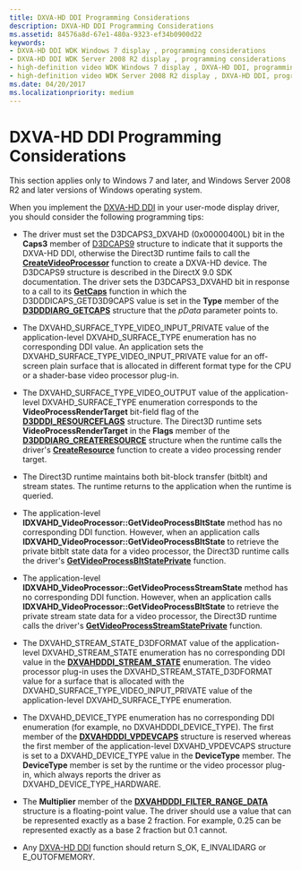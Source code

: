 ```yaml
---
title: DXVA-HD DDI Programming Considerations
description: DXVA-HD DDI Programming Considerations
ms.assetid: 84576a8d-67e1-480a-9323-ef34b0900d22
keywords:
- DXVA-HD DDI WDK Windows 7 display , programming considerations
- DXVA-HD DDI WDK Server 2008 R2 display , programming considerations
- high-definition video WDK Windows 7 display , DXVA-HD DDI, programming considerations
- high-definition video WDK Server 2008 R2 display , DXVA-HD DDI, programming considerations
ms.date: 04/20/2017
ms.localizationpriority: medium
---
```


# DXVA-HD DDI Programming Considerations


This section applies only to Windows 7 and later, and Windows Server 2008 R2 and later versions of Windows operating system.

When you implement the [DXVA-HD DDI](dxva-hd-ddi.md) in your user-mode display driver, you should consider the following programming tips:

-   The driver must set the D3DCAPS3\_DXVAHD (0x00000400L) bit in the **Caps3** member of [D3DCAPS9](/windows/win32/api/d3d9caps/ns-d3d9caps-d3dcaps9) structure to indicate that it supports the DXVA-HD DDI, otherwise the Direct3D runtime fails to call the [**CreateVideoProcessor**](/windows-hardware/drivers/ddi/d3dumddi/nc-d3dumddi-pfnd3dddi_dxvahd_createvideoprocessor) function to create a DXVA-HD device. The D3DCAPS9 structure is described in the DirectX 9.0 SDK documentation. The driver sets the D3DCAPS3\_DXVAHD bit in response to a call to its [**GetCaps**](/windows-hardware/drivers/ddi/d3dumddi/nc-d3dumddi-pfnd3dddi_getcaps) function in which the D3DDDICAPS\_GETD3D9CAPS value is set in the **Type** member of the [**D3DDDIARG\_GETCAPS**](/windows-hardware/drivers/ddi/d3dumddi/ns-d3dumddi-_d3dddiarg_getcaps) structure that the *pData* parameter points to.

-   The DXVAHD\_SURFACE\_TYPE\_VIDEO\_INPUT\_PRIVATE value of the application-level DXVAHD\_SURFACE\_TYPE enumeration has no corresponding DDI value. An application sets the DXVAHD\_SURFACE\_TYPE\_VIDEO\_INPUT\_PRIVATE value for an off-screen plain surface that is allocated in different format type for the CPU or a shader-base video processor plug-in.

-   The DXVAHD\_SURFACE\_TYPE\_VIDEO\_OUTPUT value of the application-level DXVAHD\_SURFACE\_TYPE enumeration corresponds to the **VideoProcessRenderTarget** bit-field flag of the [**D3DDDI\_RESOURCEFLAGS**](/windows-hardware/drivers/ddi/d3dukmdt/ns-d3dukmdt-_d3dddi_resourceflags) structure. The Direct3D runtime sets **VideoProcessRenderTarget** in the **Flags** member of the [**D3DDDIARG\_CREATERESOURCE**](/windows-hardware/drivers/ddi/d3dukmdt/ns-d3dukmdt-_d3dddiarg_createresource) structure when the runtime calls the driver's [**CreateResource**](/windows-hardware/drivers/ddi/d3dumddi/nc-d3dumddi-pfnd3dddi_createresource) function to create a video processing render target.

-   The Direct3D runtime maintains both bit-block transfer (bitblt) and stream states. The runtime returns to the application when the runtime is queried.

-   The application-level **IDXVAHD\_VideoProcessor::GetVideoProcessBltState** method has no corresponding DDI function. However, when an application calls **IDXVAHD\_VideoProcessor::GetVideoProcessBltState** to retrieve the private bitblt state data for a video processor, the Direct3D runtime calls the driver's [**GetVideoProcessBltStatePrivate**](/windows-hardware/drivers/ddi/d3dumddi/nc-d3dumddi-pfnd3dddi_dxvahd_getvideoprocessbltstateprivate) function.

-   The application-level **IDXVAHD\_VideoProcessor::GetVideoProcessStreamState** method has no corresponding DDI function. However, when an application calls **IDXVAHD\_VideoProcessor::GetVideoProcessBltState** to retrieve the private stream state data for a video processor, the Direct3D runtime calls the driver's [**GetVideoProcessStreamStatePrivate**](/windows-hardware/drivers/ddi/d3dumddi/nc-d3dumddi-pfnd3dddi_dxvahd_getvideoprocessstreamstateprivate) function.

-   The DXVAHD\_STREAM\_STATE\_D3DFORMAT value of the application-level DXVAHD\_STREAM\_STATE enumeration has no corresponding DDI value in the [**DXVAHDDDI\_STREAM\_STATE**](/windows-hardware/drivers/ddi/d3dumddi/ne-d3dumddi-_dxvahdddi_stream_state) enumeration. The video processor plug-in uses the DXVAHD\_STREAM\_STATE\_D3DFORMAT value for a surface that is allocated with the DXVAHD\_SURFACE\_TYPE\_VIDEO\_INPUT\_PRIVATE value of the application-level DXVAHD\_SURFACE\_TYPE enumeration.

-   The DXVAHD\_DEVICE\_TYPE enumeration has no corresponding DDI enumeration (for example, no DXVAHDDDI\_DEVICE\_TYPE). The first member of the [**DXVAHDDDI\_VPDEVCAPS**](/windows-hardware/drivers/ddi/d3dumddi/ns-d3dumddi-_dxvahdddi_vpdevcaps) structure is reserved whereas the first member of the application-level DXVAHD\_VPDEVCAPS structure is set to a DXVAHD\_DEVICE\_TYPE value in the **DeviceType** member. The **DeviceType** member is set by the runtime or the video processor plug-in, which always reports the driver as DXVAHD\_DEVICE\_TYPE\_HARDWARE.

-   The **Multiplier** member of the [**DXVAHDDDI\_FILTER\_RANGE\_DATA**](/windows-hardware/drivers/ddi/d3dumddi/ns-d3dumddi-_dxvahdddi_filter_range_data) structure is a floating-point value. The driver should use a value that can be represented exactly as a base 2 fraction. For example, 0.25 can be represented exactly as a base 2 fraction but 0.1 cannot.

-   Any [DXVA-HD DDI](dxva-hd-ddi.md) function should return S\_OK, E\_INVALIDARG or E\_OUTOFMEMORY.

